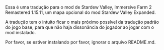 Essa é uma tradução para o mod de Stardew Valley, Immersive Farm 2 Remastered 1.15.11, um mapa opcional do mod Stardew Valley Expanded.

A tradução tem o intuito ficar o mais próximo possível da tradução padrão do jogo base, para que não haja dissonância do jogador ao jogar com o mod instalado.

Por favor, se estiver instalando por favor, ignorar o arquivo README.md.
